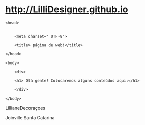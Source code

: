 # http://LilliDesigner.github.io
<html  lang="en">
	
	<head> 
		
		
		<meta charset=" UTF-8">
		
		<title> página de web!</title>
		
	</head>

	<body> 
		
		<div>
			
		<h1> Olá gente! Colocaremos alguns conteúdos aqui:</h1>
	
		</div>	
		
	</body>
	

</html>
LillianeDecoraçoes


Joinville                                                        Santa Catarina
